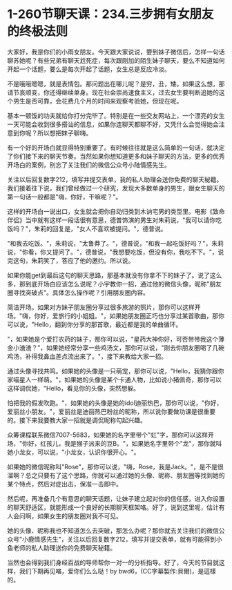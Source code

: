 # 1-260节聊天课：234.三步拥有女朋友的终极法则

大家好，我是你们的小雨女朋友。今天跟大家说说，要到妹子微信后，怎样一句话聊苏她呢？有些兄弟有聊天尬死症，每次跟刚加的陌生妹子聊天，要么不知道如何开起一个话题，要么是每次开起了话题，女生总是反应冷淡。

不是哦哦嗯嗯，就是表情包。那问题出在哪儿呢？是穷，丑，矮。如果这么想，那请节哀顺变，你还得继续单身。现在社会崇尚速食主义，过去女生要判断追她的这个男生是否可靠，会花费几个月的时间来观察考验她，但现在呢。

基本一顿饭的功夫就给你打分完毕了。特别是在一些交友网站上，一个漂亮的女生一天可能会收到很多搭讪的信息，如果你连聊天都聊不好，又凭什么会觉得她会注意到你呢？所以想把妹子聊嗨。

有一个好的开场白就显得特别重要了。有时候往往就是这么简单的一句话，就决定了你们接下来的聊天节奏。当然如果你想知道更多和妹子聊天的方法，更多的优秀开场白的案例，别忘了关注我们的微信公众号小陆情感先生。

关注以后回复数字212，填写并提交表单，我的私人助理会送你免费的聊天秘籍。我们接着往下说，我们曾经做过一个研究，发现大多数单身的男生，跟女生聊天的第一句话一般都是"嗨，你好，干嘛呢？"。

这样的开场白一说出口，女生就会把你自动归类到木讷宅男的类型里。电影《致命伴侣》当中就有这样一段话很有意思，德普饰演的男生对朱莉说，"我可以请你吃饭吗？"，朱莉的回复是，"女人不喜欢被提问。"，德普说。

"和我去吃饭。"，朱莉说，"太鲁莽了。"，德普说，"和我一起吃饭好吗？"，朱莉说，"你看，你又提问了。"，德普说，"我想要吃饭，但没有你，我吃不下。"，说完这句，朱莉笑了，答应了他的邀约。所以说。

如果你能get到最后这句的聊天思路，那基本就没有你拿不下的妹子了。说了这么多，那到底开场白应该怎么说呢？小宇教你一招，通过他的微信头像，昵称"朋友圈寻找突破点"。具体怎么操作呢？引用朋友圈内容。

简洁开场。如果对方妹子朋友圈分享过很多旅游的照片，那你可以这样开场。"嗨，你好，爱旅行的小姐姐。"，如果她朋友圈正巧也分享过某首歌曲，那你可以说，"Hello，翻到你分享的那首歌，最近都是我的单曲循环。

"，如果她是个爱打农药的妹子，那你可以说，"星药大神你好，可否带带我这个薄金小渣渣？"，如果她经常分享一些鸡汤文，那你可以说，"刚去你朋友圈喝了几碗鸡汤，补得我鼻血差点流出来了。"，接下来教给大家一招。

通过头像寻找共鸣。如果她的头像是一只萌宠，那你可以说，"Hello，我猜你跟你家喵星人一样萌。"，如果她的头像是某个卡通人物，比如说小猪佩奇，那你可以这样调侃她，"Hello，看见你的头像，突然想躲。

怕把我的假发吹跑。"，如果她的头像是她的idol迪丽热巴，那你可以说，"你好，爱丽丝小朋友。"，爱丽丝是迪丽热巴粉丝的昵称，所以说你要做功课是很重要的。接下来我要教大家一招就是调侃昵称勾起兴趣。

众筹课程联系微信7007-5683，如果她的名字里带个"虹"字，那你可以这样开场，"你好，红孩儿，我是猴子派来的豆B。"，如果她名字里带个"龙"，那你就叫她小龙女，可以说，"小龙女，认识你很开心。"。

如果她的微信昵称叫"Rose"，那你可以说，"嗨，Rose，我是Jack。"，是不是很溜啊？总之只要有了这个思路，你就可以通过她的头像、昵称、朋友圈等找到她的某个特点，然后对症出击，保准一击即中。

然后呢，再准备几个有意思的聊天话题，让妹子建立起对你的信任感，进入你设置的聊天舒适区，就能形成一个良好的长期聊天框架咯。好了，说到这里呢，估计有人会问啊，如果女生的朋友圈对我不可见。

她的头像、昵称我也不知道怎么去突破，那怎么办呢？那你就去关注我们的微信公众号"小鹿情感先生"，关注以后回复数字212，填写并提交表单，就有可能得到小鱼老师的私人助理送你的免费聊天秘籍。

当然也会得到我们身经百战的导师帮你一对一的分析指导。好了，今天的节目就这样，我们下期再见咯，爱你们么么哒！by bwd6，(CC字幕製作:貝爾)，是這樣的。

